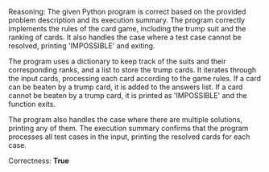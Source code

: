 Reasoning: 
The given Python program is correct based on the provided problem description and its execution summary. The program correctly implements the rules of the card game, including the trump suit and the ranking of cards. It also handles the case where a test case cannot be resolved, printing 'IMPOSSIBLE' and exiting.

The program uses a dictionary to keep track of the suits and their corresponding ranks, and a list to store the trump cards. It iterates through the input cards, processing each card according to the game rules. If a card can be beaten by a trump card, it is added to the answers list. If a card cannot be beaten by a trump card, it is printed as 'IMPOSSIBLE' and the function exits.

The program also handles the case where there are multiple solutions, printing any of them. The execution summary confirms that the program processes all test cases in the input, printing the resolved cards for each case.

Correctness: **True**